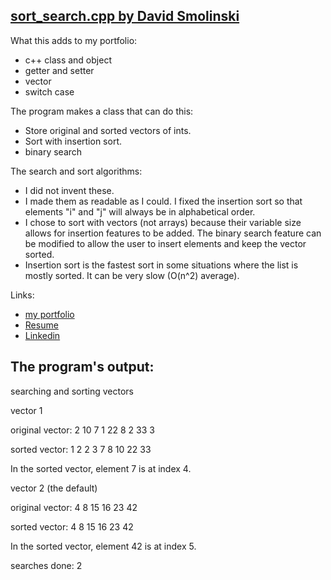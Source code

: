 ## **[sort_search.cpp by David Smolinski](https://github.com/DavidSmolinski/portfolio/blob/master/C%2B%2B/sort_and_search/sort_search.cpp)**

What this adds to my portfolio:
- c++ class and object
- getter and setter
- vector
- switch case

The program makes a class that can do this:
- Store original and sorted vectors of ints.
- Sort with insertion sort.
- binary search

The search and sort algorithms:
- I did not invent these.
- I made them as readable as I could. I fixed the insertion sort so that elements "i" and "j" will always be in alphabetical order.
- I chose to sort with vectors (not arrays) because their variable size allows for insertion features to be added. The binary search feature can be modified to allow the user to insert elements and keep the vector sorted.
- Insertion sort is the fastest sort in some situations where the list is mostly sorted. It can be very slow (O(n^2) average).

Links:
- [my portfolio](https://github.com/DavidSmolinski/portfolio)
- [Resume](https://docs.google.com/document/d/1NmaSZmUnfOo0ZlQYJZyDy648Fhi-4z7evU47rpatxZ4) 
- [Linkedin](https://www.linkedin.com/in/davidsmolinski/) 


## **The program's output:**

searching and sorting vectors


vector 1

original vector: 2 10 7 1 22 8 2 33 3 

sorted vector: 1 2 2 3 7 8 10 22 33 

In the sorted vector, element 7 is at index 4.


vector 2 (the default)

original vector: 4 8 15 16 23 42 

sorted vector: 4 8 15 16 23 42 

In the sorted vector, element 42 is at index 5.


searches done: 2
